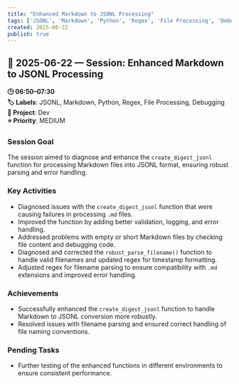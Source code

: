 ```yaml
---
title: "Enhanced Markdown to JSONL Processing"
tags: ['JSONL', 'Markdown', 'Python', 'Regex', 'File Processing', 'Debugging']
created: 2025-06-22
publish: true
---
```


## 📅 2025-06-22 — Session: Enhanced Markdown to JSONL Processing

**🕒 06:50–07:30**  
**🏷️ Labels**: JSONL, Markdown, Python, Regex, File Processing, Debugging  
**📂 Project**: Dev  
**⭐ Priority**: MEDIUM  


### Session Goal
The session aimed to diagnose and enhance the `create_digest_jsonl` function for processing Markdown files into JSONL format, ensuring robust parsing and error handling.

### Key Activities
- Diagnosed issues with the `create_digest_jsonl` function that were causing failures in processing `.md` files.
- Improved the function by adding better validation, logging, and error handling.
- Addressed problems with empty or short Markdown files by checking file content and debugging code.
- Diagnosed and corrected the `robust_parse_filename()` function to handle valid filenames and updated regex for timestamp formatting.
- Adjusted regex for filename parsing to ensure compatibility with `.md` extensions and improved error handling.

### Achievements
- Successfully enhanced the `create_digest_jsonl` function to handle Markdown to JSONL conversion more robustly.
- Resolved issues with filename parsing and ensured correct handling of file naming conventions.

### Pending Tasks
- Further testing of the enhanced functions in different environments to ensure consistent performance.
